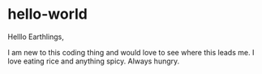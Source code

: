 # hello-world

Helllo Earthlings,

I am new to this coding thing and would love to see where this leads me. 
I love eating rice and anything spicy. Always hungry. 
